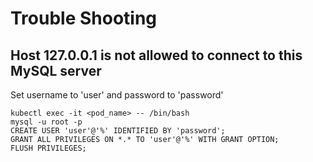 # Trouble Shooting

## Host 127.0.0.1 is not allowed to connect to this MySQL server

Set username to 'user' and password to 'password'

```
kubectl exec -it <pod_name> -- /bin/bash
mysql -u root -p
CREATE USER 'user'@'%' IDENTIFIED BY 'password';
GRANT ALL PRIVILEGES ON *.* TO 'user'@'%' WITH GRANT OPTION;
FLUSH PRIVILEGES;
```